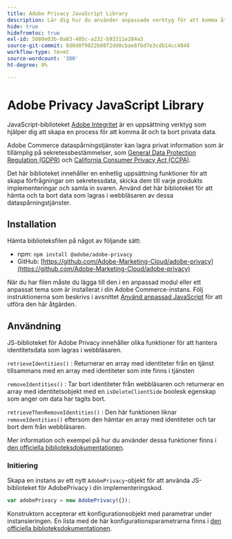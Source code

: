```yaml
---
title: Adobe Privacy JavaScript Library
description: Lär dig hur du använder anpassade verktyg för att komma åt och ta bort kundpersonuppgifter som samlats in av Adobe Commerce.
hide: true
hidefromtoc: true
exl-id: 5080e03b-0a83-405c-a232-b93311e284a3
source-git-commit: 8d0d8f9822b88f2dd8cbae8f6d7e3cdb14cc4848
workflow-type: tm+mt
source-wordcount: '300'
ht-degree: 0%

---
```


# Adobe Privacy JavaScript Library

<!-- TODO: Remove hide metadata when the library has been integrated with Commerce. -->

JavaScript-biblioteket [Adobe Integritet](https://experienceleague.adobe.com/docs/experience-platform/privacy/js-library.html?lang=sv-SE) är en uppsättning verktyg som hjälper dig att skapa en process för att komma åt och ta bort privata data.

Adobe Commerce dataspårningstjänster kan lagra privat information som är tillämplig på sekretessbestämmelser, som [General Data Protection Regulation (GDPR)](gdpr.md) och [California Consumer Privacy Act (CCPA)](ccpa.md).

Det här biblioteket innehåller en enhetlig uppsättning funktioner för att skapa förfrågningar om sekretessdata, skicka dem till varje produkts implementeringar och samla in svaren. Använd det här biblioteket för att hämta och ta bort data som lagras i webbläsaren av dessa dataspårningstjänster.

## Installation

Hämta biblioteksfilen på något av följande sätt:

- npm: `npm install @adobe/adobe-privacy`
- GitHub: [https://github.com/Adobe-Marketing-Cloud/adobe-privacy](https://github.com/Adobe-Marketing-Cloud/adobe-privacy)

När du har filen måste du lägga till den i en anpassad modul eller ett anpassat tema som är installerat i din Adobe Commerce-instans. Följ instruktionerna som beskrivs i avsnittet [Använd anpassad JavaScript](https://developer.adobe.com/commerce/frontend-core/javascript/custom/) för att utföra den här åtgärden.

## Användning

JS-biblioteket för Adobe Privacy innehåller olika funktioner för att hantera identitetsdata som lagras i webbläsaren.

`retrieveIdentities()`
: Returnerar en array med identiteter från en tjänst tillsammans med en array med identiteter som inte finns i tjänsten

`removeIdentities()`
: Tar bort identiteter från webbläsaren och returnerar en array med identitetsobjekt med en `isDeleteClientSide` boolesk egenskap som anger om data har tagits bort.

`retrieveThenRemoveIdentities()`
: Den här funktionen liknar `removeIdentities()` eftersom den hämtar en array med identiteter och tar bort dem från webbläsaren.

Mer information och exempel på hur du använder dessa funktioner finns i [den officiella biblioteksdokumentationen](https://experienceleague.adobe.com/docs/experience-platform/privacy/js-library.html?lang=sv-SE).

### Initiering

Skapa en instans av ett nytt `AdobePrivacy`-objekt för att använda JS-biblioteket för AdobePrivacy i din implementeringskod.

```js
var adobePrivacy = new AdobePrivacy({});
```

Konstruktorn accepterar ett konfigurationsobjekt med parametrar under instansieringen.
En lista med de här konfigurationsparametrarna finns i [den officiella biblioteksdokumentationen](https://experienceleague.adobe.com/docs/experience-platform/privacy/js-library.html?lang=sv-SE).
